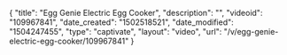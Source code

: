 {
    "title": "Egg Genie Electric Egg Cooker",
    "description": "",
    "videoid": "109967841",
    "date_created": "1502518521",
    "date_modified": "1504247455",
    "type": "captivate",
    "layout": "video",
    "url": "\/v\/egg-genie-electric-egg-cooker\/109967841"
}